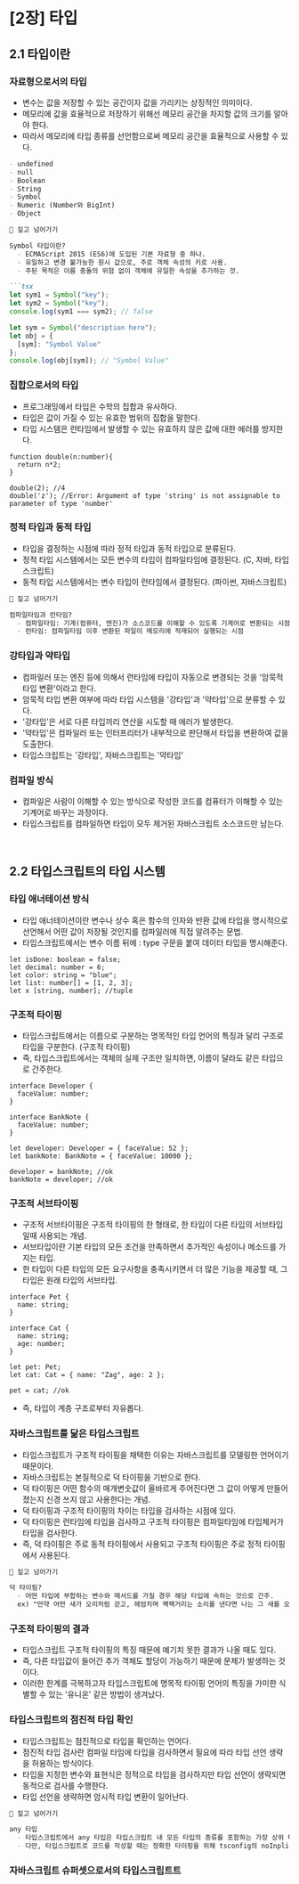 # [2장] 타입

## 2.1 타입이란

### 자료형으로서의 타입
- 변수는 값을 저장할 수 있는 공간이자 값을 가리키는 상징적인 의미이다.
- 메모리에 값을 효율적으로 저장하기 위해선 메모리 공간을 차지할 값의 크기를 알아야 한다.
- 따라서 메모리에 타입 종류를 선언함으로써 메모리 공간을 효율적으로 사용할 수 있다.
```md
- undefined
- null
- Boolean
- String
- Symbol
- Numeric (Number와 BigInt)
- Object
```
```md
🧐 짚고 넘어가기

Symbol 타입이란?
  - ECMAScript 2015 (ES6)에 도입된 기본 자료형 중 하나.
  - 유일하고 변경 불가능한 원시 값으로, 주로 객체 속성의 키로 사용.
  - 주된 목적은 이름 충돌의 위험 없이 객체에 유일한 속성을 추가하는 것.

```tsx
let sym1 = Symbol("key");
let sym2 = Symbol("key");
console.log(sym1 === sym2); // false

let sym = Symbol("description here");
let obj = {
  [sym]: "Symbol Value"
};
console.log(obj[sym]); // "Symbol Value"
```

### 집합으로서의 타입
- 프로그래밍에서 타입은 수학의 집합과 유사하다.
- 타입은 값이 가질 수 있는 유효한 범위의 집합을 말한다.
- 타입 시스템은 런타임에서 발생할 수 있는 유효하지 않은 값에 대한 에러를 방지한다.
```tsx
function double(n:number){
  return n*2;
}

double(2); //4
double('z'); //Error: Argument of type 'string' is not assignable to parameter of type 'number'
```

### 정적 타입과 동적 타입
- 타입을 결정하는 시점에 따라 정적 타입과 동적 타입으로 분류된다.
- 정적 타입 시스템에서는 모든 변수의 타입이 컴파일타임에 결정된다. (C, 자바, 타입스크립트)
- 동적 타입 시스템에서는 변수 타입이 런타임에서 결정된다. (파이썬, 자바스크립트)
```md
🧐 짚고 넘어가기

컴파일타임과 런타임?
  - 컴파일타임: 기계(컴퓨터, 엔진)가 소스코드를 이해할 수 있도록 기계어로 변환되는 시점
  - 런타임: 컴파일타임 이후 변환된 파일이 메모리에 적재되어 실행되는 시점
```

### 강타입과 약타입
- 컴파일러 또는 엔진 등에 의해서 런타임에 타입이 자동으로 변경되는 것을 '암묵적 타입 변환'이라고 한다.
- 암묵적 타입 변환 여부에 따라 타입 시스템을 '강타입'과 '약타입'으로 분류할 수 있다.
- '강타입'은 서로 다른 타입끼리 연산을 시도할 때 에러가 발생한다.
- '약타입'은 컴파일러 또는 인터프리터가 내부적으로 판단해서 타입을 변환하여 값을 도출한다.
- 타입스크립트는 '강타입', 자바스크립트는 '약타입'

### 컴파일 방식
- 컴파일은 사람이 이해할 수 있는 방식으로 작성한 코드를 컴퓨터가 이해할 수 있는 기계어로 바꾸는 과정이다.
- 타입스크립트를 컴파일하면 타입이 모두 제거된 자바스크립트 소스코드만 남는다.

<br/>

## 2.2 타입스크립트의 타입 시스템

### 타입 애너테이션 방식
- 타입 애너테이션이란 변수나 상수 혹은 함수의 인자와 반환 값에 타입을 명시적으로 선언해서 어떤 값이 저장될 것인지를 컴파일러에 직접 알려주는 문법.
- 타입스크립트에서는 변수 이름 뒤에 : type 구문을 붙여 데이터 타입을 명시해준다.
```tsx
let isDone: boolean = false;
let decimal: number = 6;
let color: string = "blue";
let list: number[] = [1, 2, 3];
let x [string, number]; //tuple
```

### 구조적 타이핑
- 타입스크립트에서는 이름으로 구분하는 명목적인 타입 언어의 특징과 달리 구조로 타입을 구분한다. (구조적 타이핑)
- 즉, 타입스크립트에서는 객체의 실제 구조만 일치하면, 이름이 달라도 같은 타입으로 간주한다.
```tsx
interface Developer {
  faceValue: number;
}

interface BankNote {
  faceValue: number;
}

let developer: Developer = { faceValue: 52 };
let bankNote: BankNote = { faceValue: 10000 };

developer = bankNote; //ok
bankNote = developer; //ok
```

### 구조적 서브타이핑
- 구조적 서브타이핑은 구조적 타이핑의 한 형태로, 한 타입이 다른 타입의 서브타입 일때 사용되는 개념.
- 서브타입이란 기본 타입의 모든 조건을 만족하면서 추가적인 속성이나 메소드를 가지는 타입.
- 한 타입이 다른 타입의 모든 요구사항을 충족시키면서 더 많은 기능을 제공할 때, 그 타입은 원래 타입의 서브타입.
```tsx
interface Pet {
  name: string;
}

interface Cat {
  name: string;
  age: number;
}

let pet: Pet;
let cat: Cat = { name: "Zag", age: 2 };

pet = cat; //ok
```
- 즉, 타입이 계층 구조로부터 자유롭다.

### 자바스크립트를 닮은 타입스크립트
- 타입스크립트가 구조적 타이핑을 채택한 이유는 자바스크립트를 모델링한 언어이기 때문이다.
- 자바스크립트는 본질적으로 덕 타이핑을 기반으로 한다.
- 덕 타이핑은 어떤 함수의 매개변숫값이 올바르게 주어진다면 그 값이 어떻게 만들어졌는지 신경 쓰지 않고 사용한다는 개념.
- 덕 타이핑과 구조적 타이핑의 차이는 타입을 검사하는 시점에 있다.
- 덕 타이핑은 런타임에 타입을 검사하고 구조적 타이핑은 컴파일타임에 타입체커가 타입을 검사한다.
- 즉, 덕 타이핑은 주로 동적 타이핑에서 사용되고 구조적 타이핑은 주로 정적 타이핑에서 사용된다.
```md
🧐 짚고 넘어가기

덕 타이핌?
  - 어떤 타입에 부합하는 변수와 메서드를 가질 경우 해당 타입에 속하는 것으로 간주.
  ex) "만약 어떤 새가 오리처럼 걷고, 헤엄치며 꽥꽥거리는 소리를 낸다면 나는 그 새를 오리라고 부를 것이다."
```

### 구조적 타이핑의 결과
- 타입스크립트 구조적 타이핑의 특징 때문에 예기치 못한 결과가 나올 때도 있다.
- 즉, 다른 타입값이 들어간 추가 객체도 할당이 가능하기 때문에 문제가 발생하는 것이다.
- 이러한 한계를 극복하고자 타입스크립트에 명목적 타이핑 언어의 특징을 가미한 식별할 수 있는 '유니온' 같은 방법이 생겨났다.

### 타입스크립트의 점진적 타입 확인
- 타입스크립트는 점진적으로 타입을 확인하는 언어다.
- 점진적 타입 검사란 컴파일 타임에 타입을 검사하면서 필요에 따라 타입 선언 생략을 허용하는 방식이다.
- 타입을 지정한 변수와 표현식은 정적으로 타입을 검사하지만 타입 선언이 생략되면 동적으로 검사를 수행한다.
- 타입 선언을 생략하면 암시적 타입 변환이 일어난다.
```md
🧐 짚고 넘어가기

any 타입
  - 타입스크립트에서 any 타입은 타입스크립트 내 모든 타입의 종류를 포함하는 가장 상위 타입으로 어떤 타입 값이든 할당할 수 있다.
  - 다만, 타입스크립트로 코드를 작성할 때는 정확한 타이핑을 위해 tsconfig의 noInplicitAny 옵션을 true로 설정하는 게 좋다.
```

### 자바스크립트 슈퍼셋으로서의 타입스크립트트
